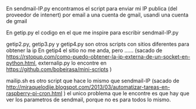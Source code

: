 En sendmail-IP.py encontramos el script para enviar mi IP publica 
(del proveedor de intenert) por email a una cuenta de gmail, usandi una cuenta de gmail

En getip.py el codigo en el que me inspire para escribir sendmail-IP.py

getip2.py, getip3.py y getip4.py son otros scripts con sitios diferentes para obtener la ip
En getip4 el sitio no me anda, pero ......
(sacado de https://rstopup.com/como-puedo-obtener-la-ip-externa-de-un-socket-en-python.html, 
externalip.py lo encontre en https://github.com/bobeirasa/mini-scripts )

mailip.sh es otro script que hace lo mismo que sendmail-IP 
(sacado de http://miraquelodije.blogspot.com/2013/03/automatizar-tareas-en-raspberry-pi-cron.html )
el unico problema que le encontre es que hay que ver los parametros de sendmail, porque no es para todos lo mismo.

